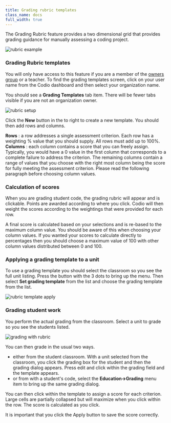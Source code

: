 ```yaml
---
title: Grading rubric templates
class_name: docs
full_width: true
---
```


The Grading Rubric feature provides a two dimensional grid that provides grading guidance for manually assessing a coding project.

<img alt="rubric example" src="/img/docs/class_administration/grading/template-example.png" class="simple"/>

### Grading Rubric templates
You will only have access to this feature if you are a member of the [owners group](/docs/dashboard/create/adminrole) or a teacher. To find the grading templates screen, click on your user name from the Codio dashboard and then select your organization name. 

You should see a **Grading Templates** tab item. There will be fewer tabs visible if you are not an organization owner.

<img alt="rubric setup" src="/img/docs/class_administration/grading/templates.png" class="simple"/>

Click the **New** button in the to right to create a new template. You should then add rows and columns.

**Rows** : a row addresses a single assessment criterion. Each row has a weighting % value that you should supply. All rows must add up to 100%.
**Columns** : each column contains a score that you can freely assign. Typically, you would have a 0 value in the first column that corresponds to a complete failure to address the criterion. The remaining columns contain a range of values that you choose with the right most column being the score for fully meeting the assessment criterion. Please read the following paragraph before choosing column values.

### Calculation of scores
When you are grading student code, the grading rubric will appear and is clickable. Points are awarded according to where you click. Codio will then weight the scores according to the weightings that were provided for each row.

A final score is calculated based on your selections and is re-based to the maximum column value. You should be aware of this when choosing your column values. If you wanted your scores to calculate directly to percentages then you should choose a maximum value of 100 with other column values distributed between 0 and 100.


### Applying a grading template to a unit
To use a grading template you should select the classroom so you see the full unit listing. Press the button with the 3 dots to bring up the menu. Then select **Set grading template** from the list and choose the grading template from the list.

<img alt="rubric template apply" src="/img/docs/class_administration/grading/set-template.png" class="simple"/>

### Grading student work
You perform the actual grading from the classroom. Select a unit to grade so you see the students listed.

<img alt="grading with rubric" src="/img/docs/class_administration/grading/classroom.png" class="simple"/>

You can then grade in the usual two ways.

- either from the student classroom. With a unit selected from the classroom, you click the grading box for the student and then the grading dialog appears. Press edit and click within the grading field and the template appears.
- or from with a student's code, select the **Education->Grading** menu item to bring up the same grading dialog.

You can then click within the template to assign a score for each criterion. Large cells are partially collapsed but will maximize when you click within the row. The score is calculated as you click. 

It is important that you click the Apply button to save the score correctly.